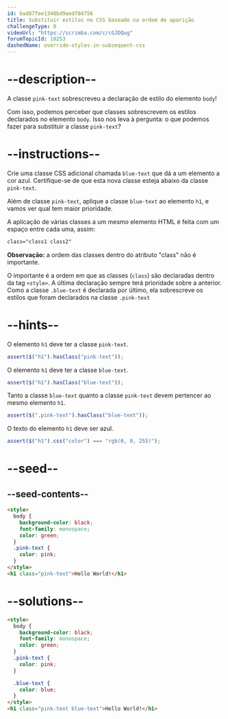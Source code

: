 ```yaml
---
id: bad87fee1348bd9aedf04756
title: Substituir estilos no CSS baseado na ordem de aparição
challengeType: 0
videoUrl: "https://scrimba.com/c/cGJDQug"
forumTopicId: 18253
dashedName: override-styles-in-subsequent-css
---
```


# --description--

A classe `pink-text` sobrescreveu a declaração de estilo do elemento `body`!

Com isso, podemos perceber que classes sobrescrevem os estilos declarados no elemento `body`. Isso nos leva à pergunta: o que podemos fazer para substituir a classe `pink-text`?

# --instructions--

Crie uma classe CSS adicional chamada `blue-text` que dá a um elemento a cor azul. Certifique-se de que esta nova classe esteja abaixo da classe `pink-text`.

Além de classe `pink-text`, aplique a classe `blue-text` ao elemento `h1`, e vamos ver qual tem maior prioridade.

A aplicação de várias classes a um mesmo elemento HTML é feita com um espaço entre cada uma, assim:

```html
class="class1 class2"
```

**Observação:** a ordem das classes dentro do atributo "class" não é importante.

O importante é a ordem em que as classes (`class`) são declaradas dentro da tag `<style>`. A última declaração sempre terá prioridade sobre a anterior. Como a classe `.blue-text` é declarada por último, ela sobrescreve os estilos que foram declarados na classe `.pink-text`

# --hints--

O elemento `h1` deve ter a classe `pink-text`.

```js
assert($("h1").hasClass("pink-text"));
```

O elemento `h1` deve ter a classe `blue-text`.

```js
assert($("h1").hasClass("blue-text"));
```

Tanto a classe `blue-text` quanto a classe `pink-text` devem pertencer ao mesmo elemento `h1`.

```js
assert($(".pink-text").hasClass("blue-text"));
```

O texto do elemento `h1` deve ser azul.

```js
assert($("h1").css("color") === "rgb(0, 0, 255)");
```

# --seed--

## --seed-contents--

```html
<style>
  body {
    background-color: black;
    font-family: monospace;
    color: green;
  }
  .pink-text {
    color: pink;
  }
</style>
<h1 class="pink-text">Hello World!</h1>
```

# --solutions--

```html
<style>
  body {
    background-color: black;
    font-family: monospace;
    color: green;
  }
  .pink-text {
    color: pink;
  }

  .blue-text {
    color: blue;
  }
</style>
<h1 class="pink-text blue-text">Hello World!</h1>
```
